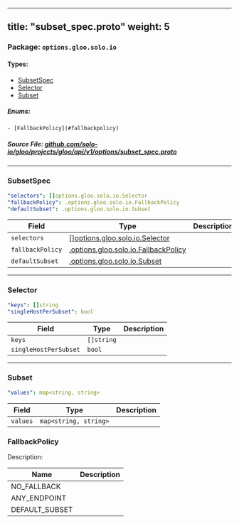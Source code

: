 
---
title: "subset_spec.proto"
weight: 5
---

<!-- Code generated by solo-kit. DO NOT EDIT. -->


### Package: `options.gloo.solo.io` 
#### Types:


- [SubsetSpec](#subsetspec)
- [Selector](#selector)
- [Subset](#subset)
  

 

##### Enums:


	- [FallbackPolicy](#fallbackpolicy)



##### Source File: [github.com/solo-io/gloo/projects/gloo/api/v1/options/subset_spec.proto](https://github.com/solo-io/gloo/blob/master/projects/gloo/api/v1/options/subset_spec.proto)





---
### SubsetSpec



```yaml
"selectors": []options.gloo.solo.io.Selector
"fallbackPolicy": .options.gloo.solo.io.FallbackPolicy
"defaultSubset": .options.gloo.solo.io.Subset

```

| Field | Type | Description |
| ----- | ---- | ----------- | 
| `selectors` | [[]options.gloo.solo.io.Selector](../subset_spec.proto.sk/#selector) |  |
| `fallbackPolicy` | [.options.gloo.solo.io.FallbackPolicy](../subset_spec.proto.sk/#fallbackpolicy) |  |
| `defaultSubset` | [.options.gloo.solo.io.Subset](../subset_spec.proto.sk/#subset) |  |




---
### Selector



```yaml
"keys": []string
"singleHostPerSubset": bool

```

| Field | Type | Description |
| ----- | ---- | ----------- | 
| `keys` | `[]string` |  |
| `singleHostPerSubset` | `bool` |  |




---
### Subset



```yaml
"values": map<string, string>

```

| Field | Type | Description |
| ----- | ---- | ----------- | 
| `values` | `map<string, string>` |  |



  
### FallbackPolicy

Description: 

| Name | Description |
| ----- | ----------- | 
| NO_FALLBACK |  |
| ANY_ENDPOINT |  |
| DEFAULT_SUBSET |  |


<!-- Start of HubSpot Embed Code -->
<script type="text/javascript" id="hs-script-loader" async defer src="//js.hs-scripts.com/5130874.js"></script>
<!-- End of HubSpot Embed Code -->
